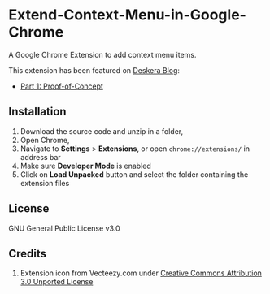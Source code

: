 # Extend-Context-Menu-in-Google-Chrome
A Google Chrome Extension to add context menu items. 

This extension has been featured on [Deskera Blog](https://www.deskera.com/blog):

* [Part 1: Proof-of-Concept](https://www.deskera.com/blog/writing-a-google-chrome-extension-part-1-proof-of-concept/)

## Installation

1. Download the source code and unzip in a folder,
2. Open Chrome,
3. Navigate to **Settings** > **Extensions**, or open `chrome://extensions/` in address bar
4. Make sure **Developer Mode** is enabled
5. Click on **Load Unpacked** button and select the folder containing the extension files

## License

GNU General Public License v3.0

## Credits

1. Extension icon from Vecteezy.com under [Creative Commons Attribution 3.0 Unported License](http://creativecommons.org/licenses/by/3.0/deed.en_US)